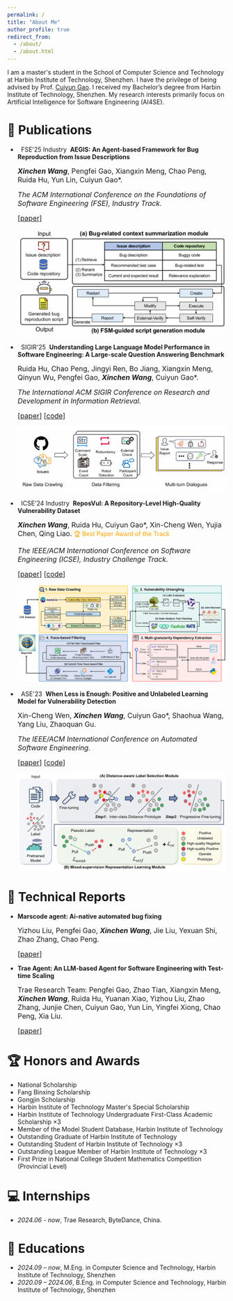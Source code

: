 ```yaml
---
permalink: /
title: "About Me"
author_profile: true
redirect_from: 
  - /about/
  - /about.html
---
```


I am a master's student in the School of Computer Science and Technology at Harbin Institute of Technology, Shenzhen. I have the privilege of being advised by Prof. <a href="https://cuiyungao.github.io/">Cuiyun Gao</a>. I received my Bachelor’s degree from Harbin Institute of Technology, Shenzhen. My research interests primarily focus on Artificial Intelligence for Software Engineering (AI4SE).

# 📝 Publications

- &nbsp; <span class="badge">FSE'25 Industry</span> &nbsp;**AEGIS: An Agent-based Framework for Bug Reproduction from Issue Descriptions**

  <span style="font-size:16px;"> <strong><em>Xinchen Wang</em></strong>, Pengfei Gao, Xiangxin Meng, Chao Peng, Ruida Hu, Yun Lin, Cuiyun Gao*.</span>

  <span style="font-size:16px;"> *The ACM International Conference on the Foundations of Software Engineering (FSE), Industry Track.* </span>

  <span style="font-size:16px;"> [[paper](https://dl.acm.org/doi/10.1145/3696630.3728557)] </span>

   ![AEGIS](_pages/work_pictures/AEGIS.png)

- &nbsp; <span class="badge">SIGIR'25</span> &nbsp;**Understanding Large Language Model Performance in Software Engineering: A Large-scale Question Answering Benchmark**

  <span style="font-size:16px;"> Ruida Hu, Chao Peng, Jingyi Ren, Bo Jiang, Xiangxin Meng, Qinyun Wu, Pengfei Gao,  <strong><em>Xinchen Wang</em></strong>, Cuiyun Gao*. </span>

  <span style="font-size:16px;"> *The International ACM SIGIR Conference on Research and Development in Information Retrieval.* </span>

  <span style="font-size:16px;"> [[paper](https://dl.acm.org/doi/10.1145/3726302.3730262)] </span>
  <span style="font-size:16px;"> [[code](https://github.com/kinesiatricssxilm14/CodeRepoQA)] </span>

   ![CodeRepoQA](_pages/work_pictures/CodeRepoQA.png)


- &nbsp; <span class="badge">ICSE'24 Industry</span> &nbsp;**ReposVul: A Repository-Level High-Quality Vulnerability Dataset**

  <span style="font-size:16px;"> <strong><em>Xinchen Wang</em></strong>, Ruida Hu, Cuiyun Gao*, Xin-Cheng Wen, Yujia Chen, Qing Liao.</span>
  <span style="color: orange;"> 🏆 Best Paper Award of the Track </span>

  <span style="font-size:16px;"> *The IEEE/ACM International Conference on Software Engineering (ICSE), Industry Challenge Track.* </span>


  <span style="font-size:16px;"> [[paper](https://dl.acm.org/doi/10.1145/3639478.3647634)] </span>
  <span style="font-size:16px;"> [[code](https://github.com/Eshe0922/ReposVul)] </span>

   ![ReposVul](_pages/work_pictures/ReposVul.png)


- &nbsp; <span class="badge">ASE'23</span> &nbsp;**When Less is Enough: Positive and Unlabeled Learning Model for Vulnerability Detection**

  <span style="font-size:16px;"> Xin-Cheng Wen, <strong><em>Xinchen Wang</em></strong>, Cuiyun Gao*, Shaohua Wang, Yang Liu, Zhaoquan Gu.</span>

  <span style="font-size:16px;"> *The IEEE/ACM International Conference on Automated Software Engineering.* </span>

  <span style="font-size:16px;"> [[paper](https://dl.acm.org/doi/10.1109/ASE56229.2023.00144)] </span>
  <span style="font-size:16px;"> [[code](https://github.com/Eshe0922/PILOT)] </span>

   ![PILOT](_pages/work_pictures/PILOT.png)



# 📜 Technical Reports

- **Marscode agent: Ai-native automated bug fixing**

  <span style="font-size:16px;"> Yizhou Liu, Pengfei Gao, <strong><em>Xinchen Wang</em></strong>, Jie Liu, Yexuan Shi, Zhao Zhang, Chao Peng.</span>

  <span style="font-size:16px;"> [[paper](https://arxiv.org/abs/2409.00899)] </span>

- **Trae Agent: An LLM-based Agent for Software Engineering with Test-time Scaling**

  <span style="font-size:16px;"> Trae Research Team: Pengfei Gao, Zhao Tian, Xiangxin Meng, <strong><em>Xinchen Wang</em></strong>, Ruida Hu, Yuanan Xiao, Yizhou Liu, Zhao Zhang, Junjie Chen, Cuiyun Gao, Yun Lin, Yingfei Xiong, Chao Peng, Xia Liu. </span>

  <span style="font-size:16px;"> [[paper](https://arxiv.org/abs/2507.23370)] </span>


# 🏆 Honors and Awards

- National Scholarship
- Fang Binxing Scholarship
- Gongjin Scholarship
- Harbin Institute of Technology Master's Special Scholarship
- Harbin Institute of Technology Undergraduate First-Class Academic Scholarship ×3
- Member of the Model Student Database, Harbin Institute of Technology
- Outstanding Graduate of Harbin Institute of Technology
- Outstanding Student of Harbin Institute of Technology ×3
- Outstanding League Member of Harbin Institute of Technology ×3
- First Prize in National College Student Mathematics Competition (Provincial Level)

# 💻 Internships

- *2024.06 - now*,  Trae Research, ByteDance, China.

# 📖 Educations

- *2024.09 – now*, M.Eng. in Computer Science and Technology, Harbin Institute of Technology, Shenzhen
- *2020.09 – 2024.06*, B.Eng. in Computer Science and Technology, Harbin Institute of Technology, Shenzhen

<!-- # 🛡️ Patents -->

<div style="width:250px; height:250px; margin: 0 auto;">
  <script type="text/javascript" id="clstr_globe" src="//clustrmaps.com/globe.js?d=q2JzOPhOKNVDTcWqhjuK31MXWoRvASR8nNMnhDoqRXo"></script>
</div>

